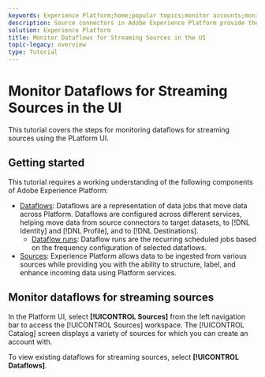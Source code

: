 ```yaml
---
keywords: Experience Platform;home;popular topics;monitor accounts;monitor dataflows;dataflows
description: Source connectors in Adobe Experience Platform provide the ability to ingest externally sourced data on a scheduled basis. This tutorial provides steps for monitoring streaming dataflows from the Sources workspace.
solution: Experience Platform
title: Monitor Dataflows for Streaming Sources in the UI
topic-legacy: overview
type: Tutorial
---
```


# Monitor Dataflows for Streaming Sources in the UI

This tutorial covers the steps for monitoring dataflows for streaming sources using the PLatform UI.

## Getting started

This tutorial requires a working understanding of the following components of Adobe Experience Platform:

* [Dataflows](../../../dataflows/home.md): Dataflows are a representation of data jobs that move data across Platform. Dataflows are configured across different services, helping move data from source connectors to target datasets, to [!DNL Identity] and [!DNL Profile], and to [!DNL Destinations].
  * [Dataflow runs](../../notifications.md): Dataflow runs are the recurring scheduled jobs based on the frequency configuration of selected dataflows.
* [Sources](../../home.md): Experience Platform allows data to be ingested from various sources while providing you with the ability to structure, label, and enhance incoming data using Platform services.

## Monitor dataflows for streaming sources

In the Platform UI, select **[!UICONTROL Sources]** from the left navigation bar to access the [!UICONTROL Sources] workspace. The [!UICONTROL Catalog] screen displays a variety of sources for which you can create an account with.

To view existing dataflows for streaming sources, select **[!UICONTROL Dataflows]**.
